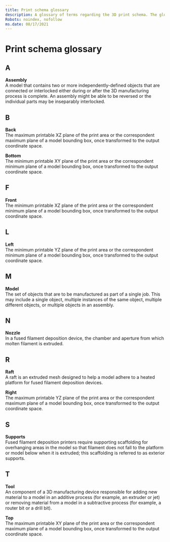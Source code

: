 ```yaml
---
title: Print schema glossary
description: A glossary of terms regarding the 3D print schema. The glossary includes explanations for terms such as assembly, nozzle, raft. 
Robots: noindex, nofollow
ms.date: 08/17/2021
---
```


# Print schema glossary

## A

**Assembly**  
A model that contains two or more independently-defined objects that are connected or interlocked either during or after the 3D manufacturing process is complete. An assembly might be able to be reversed or the individual parts may be inseparably interlocked.

## B

**Back**  
The maximum printable XZ plane of the print area or the correspondent maximum plane of a model bounding box, once transformed to the output coordinate space.

**Bottom**  
The minimum printable XY plane of the print area or the correspondent minimum plane of a model bounding box, once transformed to the output coordinate space.

## F

**Front**  
The minimum printable XZ plane of the print area or the correspondent minimum plane of a model bounding box, once transformed to the output coordinate space.

## L

**Left**  
The minimum printable YZ plane of the print area or the correspondent minimum plane of a model bounding box, once transformed to the output coordinate space.

## M

**Model**  
The set of objects that are to be manufactured as part of a single job. This may include a single object, multiple instances of the same object, multiple different objects, or multiple objects in an assembly.

## N

**Nozzle**  
In a fused filament deposition device, the chamber and aperture from which molten filament is extruded.

## R

**Raft**  
A raft is an extruded mesh designed to help a model adhere to a heated platform for fused filament deposition devices.

**Right**  
The maximum printable YZ plane of the print area or the correspondent maximum plane of a model bounding box, once transformed to the output coordinate space.

## S

**Supports**  
Fused filament deposition printers require supporting scaffolding for overhanging areas in the model so that filament does not fall to the platform or model below when it is extruded; this scaffolding is referred to as exterior supports.

## T

**Tool**  
An component of a 3D manufacturing device responsible for adding new material to a model in an additive process (for example, an extruder or jet) or removing material from a model in a subtractive process (for example, a router bit or a drill bit).

**Top**  
The maximum printable XY plane of the print area or the correspondent maximum plane of a model bounding box, once transformed to the output coordinate space.
